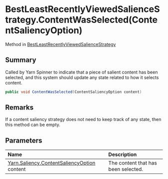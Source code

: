 # BestLeastRecentlyViewedSalienceStrategy.ContentWasSelected(ContentSaliencyOption)

Method in [BestLeastRecentlyViewedSalienceStrategy](/docs/api/csharp/yarn.saliency.bestleastrecentlyviewedsaliencestrategy.md)

## Summary


Called by Yarn Spinner to indicate that a piece of salient content
has been selected, and this system should update any state related
to how it selects content.


```csharp
public void ContentWasSelected(ContentSaliencyOption content)
```

## Remarks

If a content saliency strategy does not need to keep track
of any state, then this method can be empty.

## Parameters

|Name|Description|
|:---|:---|
|[Yarn.Saliency.ContentSaliencyOption](/docs/api/csharp/yarn.saliency.contentsaliencyoption.md) content|The content that has been selected.|

